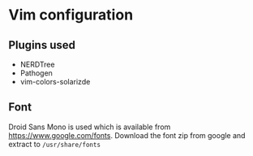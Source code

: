# Vim configuration

## Plugins used

* NERDTree
* Pathogen
* vim-colors-solarizde

## Font

Droid Sans Mono is used which is available from https://www.google.com/fonts.  Download the font zip from google and extract to `/usr/share/fonts`



